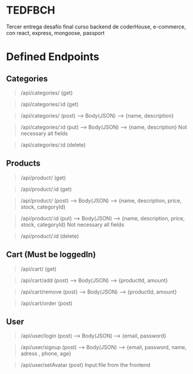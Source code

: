 # TEDFBCH
Tercer entrega desafío final curso backend de coderHouse, e-commerce, con react, express, mongoose, passport

# Defined Endpoints
## Categories 
>/api/categories/ (get)

>/api/categories/:id (get)

>/api/categories/ (post) --> Body(JSON) --> {name, description}

>/api/categories/:id (put) --> Body(JSON) --> {name, description} Not necessary all fields

>/api/categories/:id (delete)

## Products
>/api/product/ (get)

>/api/product/:id (get)

>/api/product/ (post) --> Body(JSON) --> {name, description, price, stock, categoryId}

>/api/product/:id (put) --> Body(JSON) --> {name, description, price, stock, categoryId} Not necessary all fields

>/api/product/:id (delete)

## Cart (Must be loggedIn)
>/api/cart/ (get)

>/api/cart/add (post) --> Body(JSON) --> {productId, amount} 
 
>/api/cart/remove (post) --> Body(JSON) --> {productId, amount}

>/api/cart/order (post)

## User
>/api/user/login (post) --> Body(JSON) --> {email, password}

>/api/user/signup (post) --> Body(JSON) --> {email, password, name, adress , phone, age}

>/api/user/setAvatar (post) Input:file from the frontend